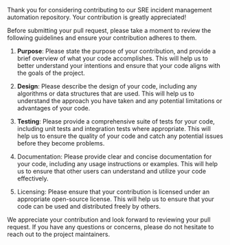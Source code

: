 Thank you for considering contributing to our SRE incident management automation repository. Your contribution is greatly appreciated!

Before submitting your pull request, please take a moment to review the following guidelines and ensure your contribution adheres to them.

1. **Purpose**: Please state the purpose of your contribution, and provide a brief overview of what your code accomplishes. This will help us to better understand your intentions and ensure that your code aligns with the goals of the project.

2. **Design**: Please describe the design of your code, including any algorithms or data structures that are used. This will help us to understand the approach you have taken and any potential limitations or advantages of your code.

3. **Testing**: Please provide a comprehensive suite of tests for your code, including unit tests and integration tests where appropriate. This will help us to ensure the quality of your code and catch any potential issues before they become problems.

4. Documentation: Please provide clear and concise documentation for your code, including any usage instructions or examples. This will help us to ensure that other users can understand and utilize your code effectively.
5. Licensing: Please ensure that your contribution is licensed under an appropriate open-source license. This will help us to ensure that your code can be used and distributed freely by others.

We appreciate your contribution and look forward to reviewing your pull request. If you have any questions or concerns, please do not hesitate to reach out to the project maintainers.
